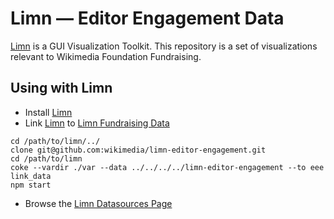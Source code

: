 # Limn &mdash; Editor Engagement Data

[Limn][limn] is a GUI Visualization Toolkit.  This repository is a set of visualizations relevant to Wikimedia Foundation Fundraising.


## Using with Limn

 * Install [Limn][limn]
 * Link [Limn][limn] to [Limn Fundraising Data][limn_fundraising_data]

```
cd /path/to/limn/../
clone git@github.com:wikimedia/limn-editor-engagement.git
cd /path/to/limn
coke --vardir ./var --data ../../../../limn-editor-engagement --to eee link_data
npm start
```

 * Browse the [Limn Datasources Page][limn_datasources]

[limn_fundraising_data]: https://github.com/wikimedia/limn-fundraising-data "Limn Fundraising Data on GitHub"
[limn]: https://github.com/wikimedia/limn "Limn on GitHub"
[limn_datasources]: http://localhost:8081/datasources
